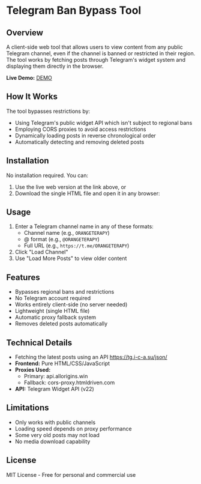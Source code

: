 # Telegram Ban Bypass Tool

## Overview
A client-side web tool that allows users to view content from any public Telegram channel, even if the channel is banned or restricted in their region. The tool works by fetching posts through Telegram's widget system and displaying them directly in the browser.

**Live Demo:** [DEMO](https://franbar1966.github.io/Telegram-Ban-Bypass/public/)

## How It Works
The tool bypasses restrictions by:
- Using Telegram's public widget API which isn't subject to regional bans
- Employing CORS proxies to avoid access restrictions
- Dynamically loading posts in reverse chronological order
- Automatically detecting and removing deleted posts

## Installation
No installation required. You can:
1. Use the live web version at the link above, or
2. Download the single HTML file and open it in any browser:

## Usage
1. Enter a Telegram channel name in any of these formats:
   - Channel name (e.g., `ORANGETERAPY`)
   - @ format (e.g., `@ORANGETERAPY`)
   - Full URL (e.g., `https://t.me/ORANGETERAPY`)
2. Click "Load Channel"
3. Use "Load More Posts" to view older content

## Features
- Bypasses regional bans and restrictions
- No Telegram account required
- Works entirely client-side (no server needed)
- Lightweight (single HTML file)
- Automatic proxy fallback system
- Removes deleted posts automatically

## Technical Details
- Fetching the latest posts using an API https://tg.i-c-a.su/json/
- **Frontend:** Pure HTML/CSS/JavaScript
- **Proxies Used:**
  - Primary: api.allorigins.win
  - Fallback: cors-proxy.htmldriven.com
- **API:** Telegram Widget API (v22)

## Limitations
- Only works with public channels
- Loading speed depends on proxy performance
- Some very old posts may not load
- No media download capability

## License
MIT License - Free for personal and commercial use
